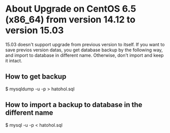 About Upgrade on CentOS 6.5 (x86_64) from version 14.12 to version 15.03
========================================================================

15.03 doesn't support upgrade from previous version to itself.
If you want to save previos version datas, you get database backup by the following way, and import to database in different name. Otherwise, don't import and keep it intact.

## How to get backup

$ mysqldump -u <User name of MySQL root user> -p <Password of MySQL root user> <Old database name> > hatohol.sql

## How to import a backup to database in the different name

$ mysql -u <User name of MySaQL root user> -p <Password of MySQL root user> <New database name> < hatohol.sql
